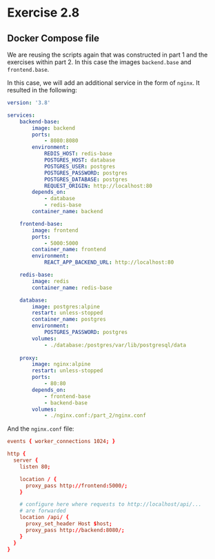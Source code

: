 # Exercise 2.8

## Docker Compose file

We are reusing the scripts again that was constructed in part 1 and the exercises within part 2. In this case the images ``backend.base`` and ``frontend.base``.  

In this case, we will add an additional service in the form of ``nginx``. It resulted in the following:

```yml
version: '3.8'

services: 
    backend-base: 
        image: backend
        ports:
            - 8080:8080
        environment:
            REDIS_HOST: redis-base
            POSTGRES_HOST: database
            POSTGRES_USER: postgres
            POSTGRES_PASSWORD: postgres
            POSTGRES_DATABASE: postgres
            REQUEST_ORIGIN: http://localhost:80
        depends_on:
            - database
            - redis-base
        container_name: backend

    frontend-base: 
        image: frontend
        ports:
            - 5000:5000
        container_name: frontend
        environment:
            REACT_APP_BACKEND_URL: http://localhost:80

    redis-base:
        image: redis 
        container_name: redis-base 

    database:
        image: postgres:alpine
        restart: unless-stopped 
        container_name: postgres
        environment: 
            POSTGRES_PASSWORD: postgres
        volumes:
            - ./database:/postgres/var/lib/postgresql/data
 
    proxy: 
        image: nginx:alpine
        restart: unless-stopped
        ports: 
            - 80:80
        depends_on: 
            - frontend-base
            - backend-base 
        volumes:
            - ./nginx.conf:/part_2/nginx.conf
```

And the ``nginx.conf`` file: 

```conf
events { worker_connections 1024; }

http {
  server {
    listen 80;

    location / {
      proxy_pass http://frontend:5000/;
    }

    # configure here where requests to http://localhost/api/...
    # are forwarded
    location /api/ {
      proxy_set_header Host $host;
      proxy_pass http://backend:8080/;
    }
  }
}
```